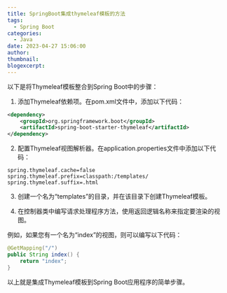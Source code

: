 ```yaml
---
title: SpringBoot集成thymeleaf模板的方法
tags:
  - Spring Boot
categories:
  - Java
date: 2023-04-27 15:06:00
author:
thumbnail:
blogexcerpt:
---
```

以下是将Thymeleaf模板整合到Spring Boot中的步骤：

1. 添加Thymeleaf依赖项。在pom.xml文件中，添加以下代码：

```xml
<dependency>
    <groupId>org.springframework.boot</groupId>
    <artifactId>spring-boot-starter-thymeleaf</artifactId>
</dependency>
```

2. 配置Thymeleaf视图解析器。在application.properties文件中添加以下代码：

```
spring.thymeleaf.cache=false
spring.thymeleaf.prefix=classpath:/templates/
spring.thymeleaf.suffix=.html
```

3. 创建一个名为“templates”的目录，并在该目录下创建Thymeleaf模板。

4. 在控制器类中编写请求处理程序方法，使用返回逻辑名称来指定要渲染的视图。

例如，如果您有一个名为“index”的视图，则可以编写以下代码：

```java
@GetMapping("/")
public String index() {
    return "index";
}
```

以上就是集成Thymeleaf模板到Spring Boot应用程序的简单步骤。

